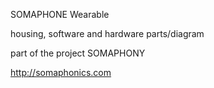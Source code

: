 SOMAPHONE Wearable

housing, software and hardware parts/diagram

part of the project SOMAPHONY

http://somaphonics.com
